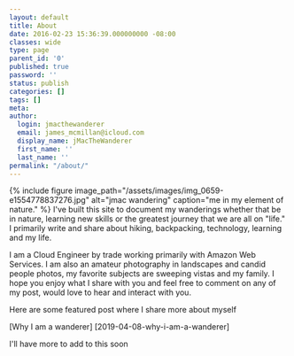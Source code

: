 ```yaml
---
layout: default
title: About
date: 2016-02-23 15:36:39.000000000 -08:00
classes: wide
type: page
parent_id: '0'
published: true
password: ''
status: publish
categories: []
tags: []
meta:
author:
  login: jmacthewanderer
  email: james_mcmillan@icloud.com
  display_name: jMacTheWanderer
  first_name: ''
  last_name: ''
permalink: "/about/"
---
```

{% include figure image_path="/assets/images/img_0659-e1554778837276.jpg" alt="jmac wandering" caption="me in my element of nature." %}
I've built this site to document my wanderings whether that be in nature, learning new skills or the greatest journey that we are all on "life." I primarily write and share about hiking, backpacking, technology, learning and my life.

I am a Cloud Engineer by trade working primarily with Amazon Web Services. I am also an amateur photography in landscapes and candid people photos, my favorite subjects are sweeping vistas and my family. I hope you enjoy what I share with you and feel free to comment on any of my post, would love to hear and interact with you.

Here are some featured post where I share more about myself

[Why I am a wanderer] [2019-04-08-why-i-am-a-wanderer]

I'll have more to add to this soon
